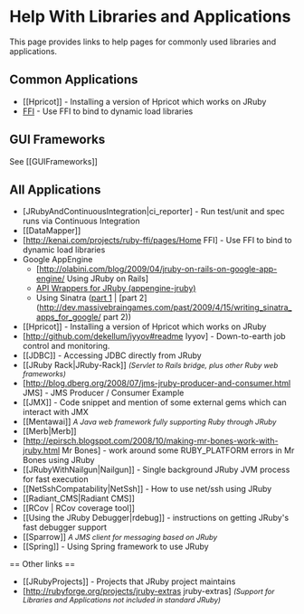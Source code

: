Help With Libraries and Applications
====================================

This page provides links to help pages for commonly used libraries and applications.

Common Applications
-------------------
* [[Hpricot]] - Installing a version of Hpricot which works on JRuby
* [FFI](http://kenai.com/projects/ruby-ffi/pages/Home) - Use FFI to bind to dynamic load libraries

GUI Frameworks
--------------
See [[GUIFrameworks]]

All Applications
----------------
* [JRubyAndContinuousIntegration|ci_reporter] - Run test/unit and spec runs via Continuous Integration
* [[DataMapper]]
* [http://kenai.com/projects/ruby-ffi/pages/Home FFI] - Use FFI to bind to dynamic load libraries
* Google AppEngine
  * [http://olabini.com/blog/2009/04/jruby-on-rails-on-google-app-engine/ Using JRuby on Rails]
  * [API Wrappers for JRuby (appengine-jruby)](http://code.google.com/p/appengine-jruby)
  * Using Sinatra \([part 1](http://blog.bigcurl.de/2009/04/running-sinatra-apps-on-google.html) | [part 2](http://dev.massivebraingames.com/past/2009/4/15/writing_sinatra_apps_for_google/ part 2)\)
* [[Hpricot]] - Installing a version of Hpricot which works on JRuby
* [http://github.com/dekellum/iyyov#readme Iyyov] - Down-to-earth job control and monitoring. 
* [[JDBC]] - Accessing JDBC directly from JRuby
* [[JRuby Rack|JRuby-Rack]] <span style="font-size:90%; font-style:italic">(Servlet to Rails bridge, plus other Ruby web frameworks)</span>
* [http://blog.dberg.org/2008/07/jms-jruby-producer-and-consumer.html JMS] - JMS Producer / Consumer Example
* [[JMX]] - Code snippet and mention of some external gems which can interact with JMX
* [[Mentawai]] <span style="font-size:90%; font-style:italic">A Java web framework fully supporting Ruby through JRuby</span>
* [[Merb|Merb]]
* [http://epirsch.blogspot.com/2008/10/making-mr-bones-work-with-jruby.html Mr Bones] - work around some RUBY_PLATFORM errors in Mr Bones using JRuby
* [[JRubyWithNailgun|Nailgun]] - Single background JRuby JVM process for fast execution
* [[NetSshCompatability|NetSsh]] - How to use net/ssh using JRuby
* [[Radiant_CMS|Radiant CMS]]
* [[RCov | RCov coverage tool]]
* [[Using the JRuby Debugger|rdebug]] - instructions on getting JRuby's fast debugger support
* [[Sparrow]] <span style="font-size:90%; font-style:italic">A JMS client for messaging based on JRuby</span>
* [[Spring]] - Using Spring framework to use JRuby

== Other links ==
* [[JRubyProjects]] - Projects that JRuby project maintains
* [http://rubyforge.org/projects/jruby-extras jruby-extras] <span style="font-size:90%; font-style:italic">(Support for Libraries and Applications not included in standard JRuby)</span>